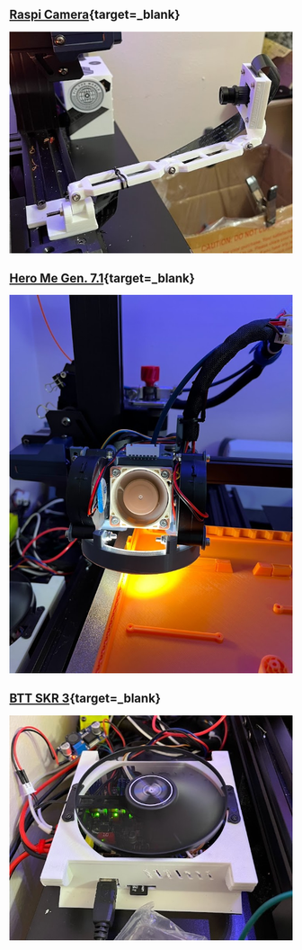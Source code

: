 ## [Raspi Camera](https://www.printables.com/model/389706-anycubic-kobra-go-camera-mount){target=_blank}
![Raspi Camera](assets/camera.jpg)

## [Hero Me Gen. 7.1](https://www.printables.com/model/39322-hero-me-gen6-master-suite){target=_blank}
![HMG7.1](assets/heromeg7.1.jpg)

## [BTT SKR 3](https://www.printables.com/model/389719-btt-skr3-case){target=_blank}
![motherboard case](assets/motherboard.jpg)

